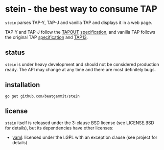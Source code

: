 stein - the best way to consume TAP
===================================

`stein` parses TAP-Y, TAP-J and vanilla TAP and displays it in a web page.

TAP-Y and TAP-J follow the [TAPOUT](https://github.com/rubyworks/tapout) [specification](https://github.com/rubyworks/tapout/wiki/TAP-Y-J-Specification), and vanilla TAP follows the original TAP [specification](http://testanything.org/tap-specification.html) and [TAP13](http://testanything.org/tap-version-13-specification.html).

status
------

`stein` is under heavy development and should not be considered production ready. The API may change at any time and there are most definitely bugs.

installation
------------

    go get github.com/beatgammit/stein

license
-------

`stein` itself is released under the 3-clause BSD license (see LICENSE.BSD for details), but its dependencies have other licenses:

* [yaml](https://github.com/go-yaml/yaml): licensed under the LGPL with an exception clause (see project for details)
